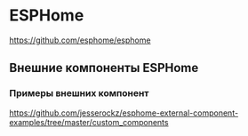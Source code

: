 # ESPHome #
https://github.com/esphome/esphome

## Внешние компоненты ESPHome ##
### Примеры внешних компонент ### 
https://github.com/jesserockz/esphome-external-component-examples/tree/master/custom_components
